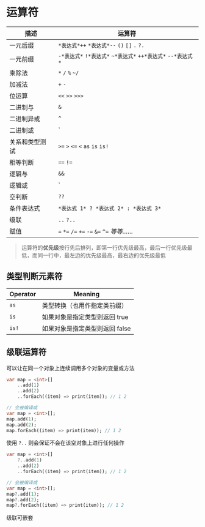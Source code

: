 # 运算符

| 描述           | 运算符                                                       |
| -------------- | ------------------------------------------------------------ |
| 一元后缀       | `*表达式*++`   `*表达式*--`   `()`   `[]`   `.`   `?.`       |
| 一元前缀       | `-*表达式*`   `!*表达式*`   `~*表达式*`   `++*表达式*`   `--*表达式*` |
| 乘除法         | `*`   `/`   `%`    `~/`                                      |
| 加减法         | `+`   `-`                                                    |
| 位运算         | `<<`   `>>`   `>>>`                                          |
| 二进制与       | `&`                                                          |
| 二进制异或     | `^`                                                          |
| 二进制或       | `|`                                                          |
| 关系和类型测试 | `>=`   `>`   `<=`   `<`   `as`   `is`   `is!`                |
| 相等判断       | `==`   `!=`                                                  |
| 逻辑与         | `&&`                                                         |
| 逻辑或         | `||`                                                         |
| 空判断         | `??`                                                         |
| 条件表达式     | `*表达式 1* ? *表达式 2* : *表达式 3*`                       |
| 级联           | `..`   `?..`                                                 |
| 赋值           | `=`   `*=`   `/=`   `+=`   `-=`   `&=`   `^=`   *等等……*     |

> 运算符的**优先级**按行先后排列，即第一行优先级最高，最后一行优先级最低，而同一行中，最左边的优先级最高，最右边的优先级最低

## 类型判断元素符

| Operator | Meaning                        |
| -------- | ------------------------------ |
| `as`     | 类型转换（也用作指定类前缀）   |
| `is`     | 如果对象是指定类型则返回 true  |
| `is!`    | 如果对象是指定类型则返回 false |

## 级联运算符

可以让在同一个对象上连续调用多个对象的变量或方法

```dart
var map = <int>[]
    ..add(1)
    ..add(2)
    ..forEach((item) => print(item)); // 1 2

// 会被编译成
var map = <int>[];
map.add(1);
map.add(2);
map.forEach((item) => print(item)); // 1 2
```

使用 `?..` 则会保证不会在该空对象上进行任何操作

```dart
var map = <int>[]
    ?..add(1)
    ..add(2)
    ..forEach((item) => print(item)); // 1 2

// 会被编译成
var map = <int>[];
map?.add(1);
map?.add(2);
map?.forEach((item) => print(item)); // 1 2
```

级联可嵌套
